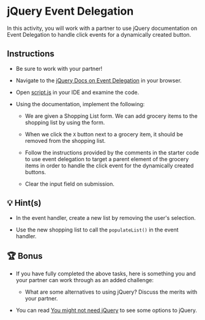 # jQuery Event Delegation 

In this activity, you will work with a partner to use jQuery documentation on Event Delegation to handle click events for a dynamically created button.

## Instructions

* Be sure to work with your partner!

* Navigate to the [jQuery Docs on Event Delegation](https://learn.jquery.com/events/event-delegation/) in your browser.

* Open [script.js](Unsolved/assets/js/script.js) in your IDE and examine the code.

* Using the documentation, implement the following:

  * We are given a Shopping List form. We can add grocery items to the shopping list by using the form.

  * When we click the `X` button next to a grocery item, it should be removed from the shopping list. 

  * Follow the instructions provided by the comments in the starter code to use event delegation to target a parent element of the grocery items in order to handle the click event for the dynamically created buttons.
  
  * Clear the input field on submission. 

## 💡 Hint(s) 

* In the event handler, create a new list by removing the user's selection.
  
* Use the new shopping list to call the `populateList()` in the event handler.

## 🏆 Bonus

* If you have fully completed the above tasks, here is something you and your partner can work through as an added challenge:

  * What are some alternatives to using jQuery? Discuss the merits with your partner. 
 
* You can read [You might not need jQuery](http://youmightnotneedjquery.com/) to see some options to jQuery. 